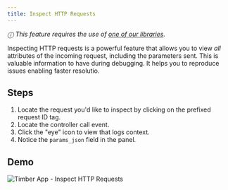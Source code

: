 ```yaml
---
title: Inspect HTTP Requests
---
```

*ⓘ This feature requires the use of [one of our libraries](/timber-for-languages).*

Inspecting HTTP requests is a powerful feature that allows you to view *all* attributes of the incoming request, including the parameters sent. This is valuable information to have during debugging. It helps you to reproduce issues enabling faster resolutio.


## Steps

1. Locate the request you'd like to inspect by clicking on the prefixed request ID tag.
2. Locate the controller call event.
3. Click the "eye" icon to view that logs context.
4. Notice the `params_json` field in the panel.


## Demo

![Timber App - Inspect HTTP Requests](//images.contentful.com/h6vh38q7qvzk/2oAFlU0z92QaWoEIQK8soq/affc19600dfc6b9930c2596cb61a8fb6/Screen_Recording_2017-08-13_at_10.58_AM.gif)
